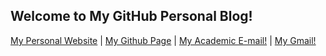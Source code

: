 ## Welcome to My GitHub Personal Blog!

[My Personal Website](http://khodabakhshi.ir) | 
[My Github Page](https://github.com/black-fractal) | 
[My Academic E-mail!](mailto:vkhodabakhshi@ce.sharif.edu) | 
[My Gmail!](mailto:khodabakhshi.vahid@gmail.com)
